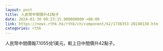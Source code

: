 ```yaml
---
layout: post
title: 人民幣中間價升42點子
date: 2024-01-30 09:23:15.000000000 +08:00
link: https://news.rthk.hk/rthk/ch/component/k2/1738353-20240130.htm
categories: rthk
---
```


人民幣中間價報7.1055兌1美元，較上日中間價升42點子。
